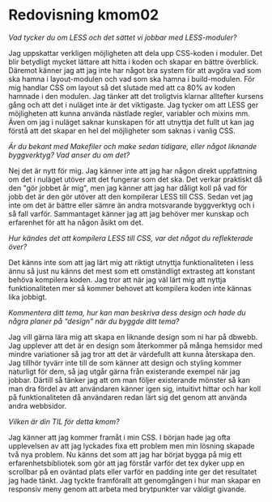 ---
---
Redovisning kmom02
=========================
_Vad tycker du om LESS och det sättet vi jobbar med LESS-moduler?_

Jag uppskattar verkligen möjligheten att dela upp CSS-koden i moduler. Det blir betydligt mycket lättare att hitta i koden och skapar en bättre överblick. Däremot känner jag att jag inte har något bra system för att avgöra vad som ska hamna i layout-modulen och vad som ska hamna i build-modulen. För mig handlar CSS om layout så det slutade med att ca 80% av koden hamnade i den modulen. Jag tänker att det troligtvis klarnar alltefter kursens gång och att det i nuläget inte är det viktigaste. Jag tycker om att LESS ger möjligheten att kunna använda nästlade regler, variabler och mixins mm. Även om jag i nuläget saknar kunskapen för att utnyttja det fullt ut kan jag förstå att det skapar en hel del möjligheter som saknas i vanlig CSS.  

_Är du bekant med Makefiler och make sedan tidigare, eller något liknande byggverktyg? Vad anser du om det?_

Nej det är nytt för mig. Jag känner inte att jag har någon direkt uppfattning om det i nuläget utöver att det fungerar som det ska. Det verkar praktiskt då den "gör jobbet år mig", men jag känner att jag har dåligt koll på vad för jobb det är den gör utöver att den kompilerar LESS till CSS. Sedan vet jag inte om det är bättre eller sämre än andra motsvarande byggverktyg och i så fall varför. Sammantaget känner jag att jag behöver mer kunskap och erfarenhet för att ha någon åsikt om det.

_Hur kändes det att kompilera LESS till CSS, var det något du reflekterade över?_

Det känns inte som att jag lärt mig att riktigt utnyttja funktionaliteten i less ännu så just nu känns det mest som ett omständligt extrasteg att konstant behöva kompilera koden. Jag tror att när jag väl lärt mig att nyttja funktionaliteten mer så kommer behovet att kompilera koden inte kännas lika jobbigt.  

_Kommentera ditt tema, hur kan man beskriva dess design och hade du några planer på “design” när du byggde ditt tema?_

Jag vill gärna lära mig att skapa en liknande design som ni har på dbwebb. Jag upplever att det är en design som återkommer på många hemsidor med mindre variationer så jag tror att det är värdefullt att kunna återskapa den. Jag tillhör tyvärr inte till de som känner att design och styling kommer naturligt för dem, så jag utgår gärna från existerande exempel när jag jobbar. Därtill så tänker jag att om man följer existerande mönster så kan man dra fördel av att användaren känner igen sig, intuitivt hittar och har koll på funktionaliteten då användaren redan lärt sig det genom att använda andra webbsidor.

_Vilken är din TIL för detta kmom?_

Jag känner att jag kommer framåt i min CSS. I början hade jag ofta upplevelsen av att jag lyckades fixa ett problem men min lösning skapade två nya problem. Nu känns det som att jag har börjat bygga på mig ett erfarenhetsbibliotek som gör att jag förstår varför det tex dyker upp en scrollbar på en oväntad plats eller varför en padding inte ger det resultatet jag hade tänkt. Jag tyckte framförallt att genomgången i hur man skapar en responsiv meny genom att arbeta med brytpunkter var väldigt givande. 
